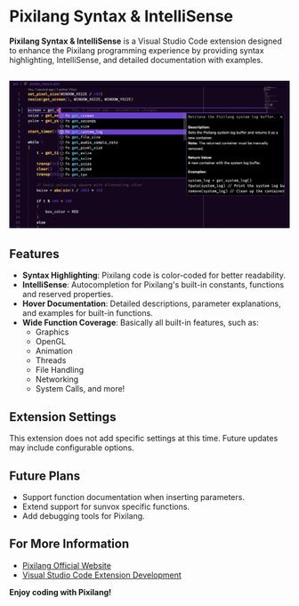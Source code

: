# Pixilang Syntax & IntelliSense

**Pixilang Syntax & IntelliSense** is a Visual Studio Code extension designed to enhance the Pixilang programming experience by providing syntax highlighting, IntelliSense, and detailed documentation with examples.

![Demo Screenshot](./demo.png)
---

## Features

- **Syntax Highlighting**: Pixilang code is color-coded for better readability.
- **IntelliSense**: Autocompletion for Pixilang's built-in constants, functions and reserved properties.
- **Hover Documentation**: Detailed descriptions, parameter explanations, and examples for built-in functions.
- **Wide Function Coverage**: Basically all built-in features, such as:
  - Graphics
  - OpenGL
  - Animation
  - Threads
  - File Handling
  - Networking
  - System Calls, and more!

## Extension Settings

This extension does not add specific settings at this time. Future updates may include configurable options.

## Future Plans

- Support function documentation when inserting parameters.
- Extend support for sunvox specific functions.
- Add debugging tools for Pixilang.

## For More Information

- [Pixilang Official Website](http://warmplace.ru/soft/pixilang/)
- [Visual Studio Code Extension Development](https://code.visualstudio.com/api)


**Enjoy coding with Pixilang!**
